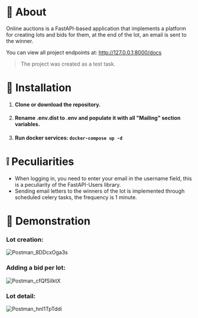 # 📃 About
Online auctions is a FastAPI-based application that implements a platform for creating lots and bids for them, at the end of the lot, an email is sent to the winner.

You can view all project endpoints at: http://127.0.0.1:8000/docs
> The project was created as a test task.

# 💽 Installation

1. #### Clone or download the repository.
2. #### Rename .env.dist to .env and populate it with all "Mailing" section variables.
3. #### Run docker services: `docker-compose up -d`

# ❕ Peculiarities
* When logging in, you need to enter your email in the username field, this is a peculiarity of the FastAPI-Users library.
* Sending email letters to the winners of the lot is implemented through scheduled celery tasks, the frequency is 1 minute.

# 🌄 Demonstration

### Lot creation:
![Postman_8DDcxOga3s](https://github.com/FCTL3314/Online-Auctions-Backend/assets/97694131/67abfea2-0f6e-4583-a085-832e06259f28)

### Adding a bid per lot: 
![Postman_cfQfSiIktX](https://github.com/FCTL3314/Online-Auctions-Backend/assets/97694131/fabf1e5c-521d-4649-80a3-9e3d78b1d75b)

### Lot detail:
![Postman_hnI1TpTddi](https://github.com/FCTL3314/Online-Auctions-Backend/assets/97694131/004ab571-4d35-4eb6-a236-5d4b0555ad62)
